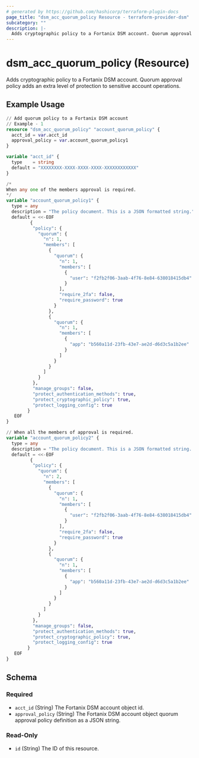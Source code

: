```yaml
---
# generated by https://github.com/hashicorp/terraform-plugin-docs
page_title: "dsm_acc_quorum_policy Resource - terraform-provider-dsm"
subcategory: ""
description: |-
  Adds cryptographic policy to a Fortanix DSM account. Quorum approval policy adds an extra level of protection to sensitive account operations.
---
```


# dsm_acc_quorum_policy (Resource)

Adds cryptographic policy to a Fortanix DSM account. Quorum approval policy adds an extra level of protection to sensitive account operations.

## Example Usage

```terraform
// Add quorum policy to a Fortanix DSM account
// Example - 1
resource "dsm_acc_quorum_policy" "account_quorum_policy" {
  acct_id = var.acct_id
  approval_policy = var.account_quorum_policy1
}

variable "acct_id" {
  type    = string
  default = "XXXXXXXX-XXXX-XXXX-XXXX-XXXXXXXXXXXX"
}

/*
When any one of the members approval is required.
*/
variable "account_quorum_policy1" {
  type = any
  description = "The policy document. This is a JSON formatted string."
  default = <<-EOF
         {
          "policy": {
            "quorum": {
              "n": 1,
              "members": [
                {
                  "quorum": {
                    "n": 1,
                    "members": [
                      {
                        "user": "f2fb2f06-3aab-4f76-8e84-638018415db4"
                      }
                    ],
                    "require_2fa": false,
                    "require_password": true
                  }
                },
                {
                  "quorum": {
                    "n": 1,
                    "members": [
                      {
                        "app": "b560a11d-23fb-43e7-ae2d-d6d3c5a1b2ee"
                      }
                    ]
                  }
                }
              ]
            }
          },
          "manage_groups": false,
          "protect_authentication_methods": true,
          "protect_cryptographic_policy": true,
          "protect_logging_config": true
        }
   EOF
}

// When all the members of approval is required.
variable "account_quorum_policy2" {
  type = any
  description = "The policy document. This is a JSON formatted string. First level "
  default = <<-EOF
         {
          "policy": {
            "quorum": {
              "n": 2,
              "members": [
                {
                  "quorum": {
                    "n": 1,
                    "members": [
                      {
                        "user": "f2fb2f06-3aab-4f76-8e84-638018415db4"
                      }
                    ],
                    "require_2fa": false,
                    "require_password": true
                  }
                },
                {
                  "quorum": {
                    "n": 1,
                    "members": [
                      {
                        "app": "b560a11d-23fb-43e7-ae2d-d6d3c5a1b2ee"
                      }
                    ]
                  }
                }
              ]
            }
          },
          "manage_groups": false,
          "protect_authentication_methods": true,
          "protect_cryptographic_policy": true,
          "protect_logging_config": true
        }
   EOF
}
```

<!-- schema generated by tfplugindocs -->
## Schema

### Required

- `acct_id` (String) The Fortanix DSM account object id.
- `approval_policy` (String) The Fortanix DSM account object quorum approval policy definition as a JSON string.

### Read-Only

- `id` (String) The ID of this resource.
